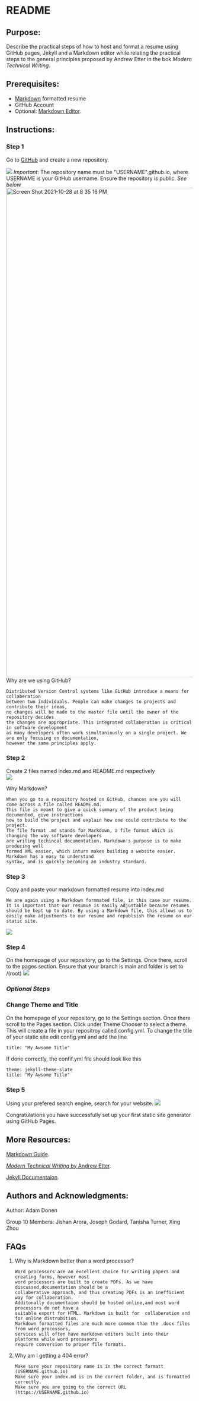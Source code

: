 # README
## Purpose:
  Describe the practical steps of how to host and format a resume using GitHub pages, Jekyll and a Markdown editor while relating the practical steps to the general principles proposed by Andrew Etter in the bok _Modern Technical Writing_.

## Prerequisites:
* [Markdown](https://www.markdownguide.org/basic-syntax/) formatted resume  
* GitHub Account  
* Optional: [Markdown Editor](https://stackedit.io).

## Instructions:

### Step 1
Go to [GitHub](http://recordit.co/J2Jt1TVyHn) and create a new repository.  


![](http://g.recordit.co/J2Jt1TVyHn.gif)
*Important*: The repository name must be "USERNAME".github.io, where USERNAME is your GitHub username. Ensure the repository is public. 
*See below* <img width="1318" alt="Screen Shot 2021-10-28 at 8 35 16 PM" src="https://user-images.githubusercontent.com/44457817/139358833-31b489a7-905a-4d3c-a60e-6b262d6989a3.png">
Why are we using GitHub? 

    Distributed Version Control systems like GitHub introduce a means for collaberation  
    between two individuals. People can make changes to projects and contribute their ideas,   
    no changes will be made to the master file until the owner of the repository decides  
    the changes are appropriate. This integrated collaberation is critical in software development  
    as many developers often work simultaniously on a single project. We are only focusing on documentation,  
    however the same principles apply. 
    

### Step 2
Create 2 files named index.md and README.md respectively  
![](http://g.recordit.co/umVZDFua7I.gif)

Why Markdown?

    When you go to a repository hosted on GitHub, chances are you will come across a file called README.md.   
    This file is meant to give a quick summary of the product being documented, give instructions   
    how to build the project and explain how one could contribute to the project.  
    The file format .md stands for Markdown, a file format which is changing the way software developers  
    are writing techincal documentation. Markdown's purpose is to make producing well   
    formed XML easier, which inturn makes building a website easier. Markdown has a easy to understand  
    syntax, and is quickly becoming an industry standard. 

### Step 3  
Copy and paste your markdown formatted resume into index.md 

    We are again using a Markdown formmated file, in this case our resume. 
    It is important that our resumue is easily adjustable because resumes  
    should be kept up to date. By using a Markdown file, this allows us to   
    easily make adjustments to our resume and republsish the resume on our static site. 

![](http://g.recordit.co/U7kFmZAyfk.gif)

  
### Step 4
On the homepage of your repository, go to the Settings. Once there, scroll to the pages section. Ensure that your branch is main and folder is set to /(root) 
![](http://g.recordit.co/W80gJXXfAK.gif)

### *Optional Steps*
### Change Theme and Title
On the homepage of your repository, go to the Settings section. Once there scroll to the Pages section. Click under Theme Chooser to select a theme. This will create a file in your repositroy called config.yml. To change the title of your static site edit config.yml and add the line 
```
title: "My Awsome Title" 
```
If done correctly, the confif.yml file should look like this
```
theme: jekyll-theme-slate
title: "My Awsome Title"
```

### Step 5
Using your prefered search engine, search for your website. ![](http://g.recordit.co/jsMpXWrxNM.gif)

Congratulations you have successfully set up your first static site generator using GitHub Pages. 

## More Resources:
[Markdown Guide](https://www.markdownguide.org/basic-syntax/).

[_Modern Technical Writing_ by Andrew Etter](https://www.amazon.ca/Modern-Technical-Writing-Introduction-Documentation-ebook/dp/B01A2QL9SS).

[Jekyll Documentaion](https://jekyllrb.com/docs/).


## Authors and Acknowledgments:
 Author: Adam Donen 
 
 Group 10 Members:
 Jishan Arora,
 Joseph Godard,
 Tanisha Turner,
 Xing Zhou
 
 

 ## FAQs

 1) Why is Markdown better than a word processor?
 
        Word processors are an excellent choice for writing papers and creating forms, however most   
        word processors are built to create PDFs. As we have discussed,documentation should be a   
        collaberative approach, and thus creating PDFs is an inefficient way for collaberation.   
        Additonally documentaion should be hosted online,and most word processors do not have a   
        suitable export for HTML. Markdown is built for  collaberation and for online distrubition.   
        Markdown formatted files are much more common than the .docx files from word processors,   
        services will often have markdown editors built into their platforms while word processors   
        require conversion to proper file formats.


 2) Why am I getting a 404 error?

        Make sure your repository name is in the correct formatt (USERNAME.github.io)  
        Make sure your index.md is in the correct folder, and is formatted correctly. 
        Make sure you are going to the correct URL (https://USERNAME.github.io) 
